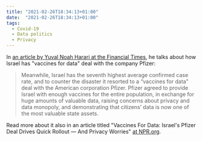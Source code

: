 ```yaml
---
title: "2021-02-26T18:34:13+01:00"
date:  "2021-02-26T18:34:13+01:00"
tags:
  - Covid-19
  - Data politics
  - Privacy
---
```


In [an article by Yuval Noah Harari at the Financial Times](https://www.ft.com/content/f1b30f2c-84aa-4595-84f2-7816796d6841), he talks about how Israel has "vaccines for data" deal with the company Pfizer:

> Meanwhile, Israel has the seventh highest average confirmed case rate, and to counter the disaster it resorted to a “vaccines for data” deal with the American corporation Pfizer. Pfizer agreed to provide Israel with enough vaccines for the entire population, in exchange for huge amounts of valuable data, raising concerns about privacy and data monopoly, and demonstrating that citizens’ data is now one of the most valuable state assets.

Read more about it also in an article titled "Vaccines For Data: Israel's Pfizer Deal Drives Quick Rollout — And Privacy Worries" [at NPR.org](https://web.archive.org/web/20210226173524/https://www.npr.org/2021/01/31/960819083/vaccines-for-data-israels-pfizer-deal-drives-quick-rollout-and-privacy-worries?t=1614360691455).

